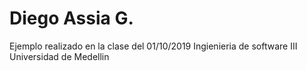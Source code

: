 # Diego Assia G. 
Ejemplo realizado en la clase del 01/10/2019
Ingienieria de software III 
Universidad de Medellin